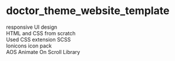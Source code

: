# doctor_theme_website_template
responsive UI design<br>
HTML and CSS from scratch<br>
Used CSS extension SCSS<br>
Ionicons icon pack<br>
AOS Animate On Scroll Library<br>
